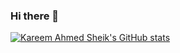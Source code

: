 ### Hi there 👋

[![Kareem Ahmed Sheik's GitHub stats](https://github-readme-stats.vercel.app/api?username=ahmedkareem999&count_private=true)](https://github.com/ahmedkareem999/github-readme-stats)

<!--
**ahmedkareem999/ahmedkareem999** is a ✨ _special_ ✨ repository because its `README.md` (this file) appears on your GitHub profile.

Here are some ideas to get you started:

- 🔭 I’m currently working on ...
- 🌱 I’m currently learning ...
- 👯 I’m looking to collaborate on ...
- 🤔 I’m looking for help with ...
- 💬 Ask me about ...
- 📫 How to reach me: ...
- 😄 Pronouns: ...
- ⚡ Fun fact: ...
-->
